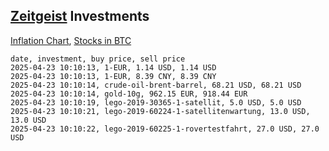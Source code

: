 ## [Zeitgeist](index.html) Investments

[Inflation Chart](https://inflationchart.com),
[Stocks in BTC](https://stonksinbtc.xyz/)

```
date, investment, buy price, sell price
2025-04-23 10:10:13, 1-EUR, 1.14 USD, 1.14 USD
2025-04-23 10:10:13, 1-EUR, 8.39 CNY, 8.39 CNY
2025-04-23 10:10:14, crude-oil-brent-barrel, 68.21 USD, 68.21 USD
2025-04-23 10:10:14, gold-10g, 962.15 EUR, 918.44 EUR
2025-04-23 10:10:19, lego-2019-30365-1-satellit, 5.0 USD, 5.0 USD
2025-04-23 10:10:21, lego-2019-60224-1-satellitenwartung, 13.0 USD, 13.0 USD
2025-04-23 10:10:22, lego-2019-60225-1-rovertestfahrt, 27.0 USD, 27.0 USD
```
